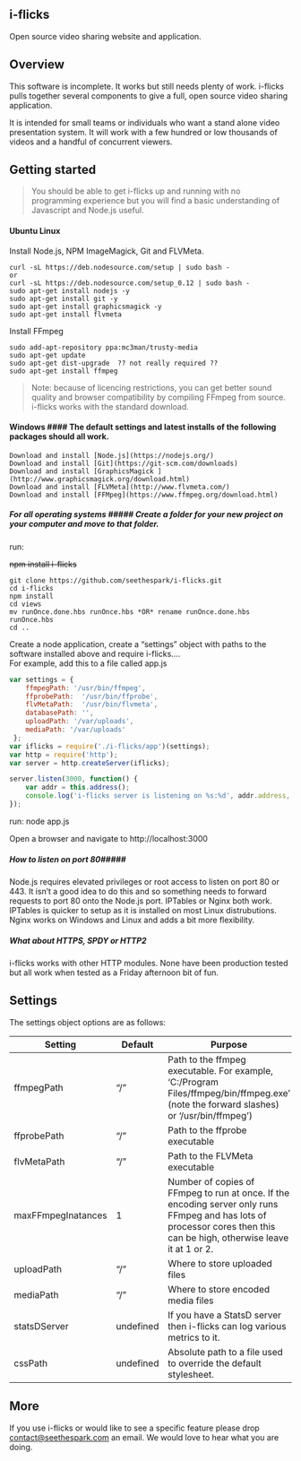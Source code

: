 ## i-flicks ##

Open source video sharing website and application.

## Overview ##

This software is incomplete. It works but still needs plenty of work.
i-flicks pulls together several components to give a full, open source video sharing application.

It is intended for small teams or individuals who want a stand alone video presentation system. It will work with a few hundred or low thousands of videos and a handful of concurrent viewers.

## Getting started ##

> You should be able to get i-flicks up and running with no programming experience but you will find a basic understanding of Javascript and Node.js useful.

#### Ubuntu Linux ####

Install Node.js, NPM ImageMagick, Git and FLVMeta.

```
curl -sL https://deb.nodesource.com/setup | sudo bash -
or
curl -sL https://deb.nodesource.com/setup_0.12 | sudo bash -
sudo apt-get install nodejs -y
sudo apt-get install git -y
sudo apt-get install graphicsmagick -y
sudo apt-get install flvmeta
```
Install FFmpeg
```
sudo add-apt-repository ppa:mc3man/trusty-media
sudo apt-get update
sudo apt-get dist-upgrade  ?? not really required ??
sudo apt-get install ffmpeg
```
> Note:  because of licencing restrictions, you can get better sound quality and browser compatibility by compiling FFmpeg from source. i-flicks works with the standard download.

#### Windows #### The default settings and latest installs of the following packages should all work.

```
Download and install [Node.js](https://nodejs.org/)
Download and install [Git](https://git-scm.com/downloads)
Download and install [GraphicsMagick ](http://www.graphicsmagick.org/download.html)
Download and install [FLVMeta](http://www.flvmeta.com/)
Download and install [FFMpeg](https://www.ffmpeg.org/download.html)
```
##### For all operating systems ##### Create a folder for your new project on your computer and move to that folder.<br />
run:

<s>npm install i-flicks</s>

```
git clone https://github.com/seethespark/i-flicks.git  
cd i-flicks  
npm install
cd views  
mv runOnce.done.hbs runOnce.hbs *OR* rename runOnce.done.hbs runOnce.hbs  
cd ..
```
Create a node application, create a “settings” object with paths to the software installed above and require i-flicks….<br />
For example, add this to a file called app.js

```javascript
var settings = {
    ffmpegPath: '/usr/bin/ffmpeg',
    ffprobePath:  '/usr/bin/ffprobe',
    flvMetaPath:  '/usr/bin/flvmeta',
    databasePath: '',
    uploadPath: '/var/uploads',
    mediaPath: '/var/uploads'
 };
var iflicks = require('./i-flicks/app')(settings);
var http = require('http');
var server = http.createServer(iflicks);

server.listen(3000, function() {
    var addr = this.address();
    console.log('i-flicks server is listening on %s:%d', addr.address, addr.port);
});
```
run:
node app.js

Open a browser and navigate to http://localhost:3000

##### How to listen on port 80#####
Node.js requires elevated privileges or root access to listen on port 80 or 443. It isn’t a good idea to do this and so something needs to forward requests to port 80 onto the Node.js port. IPTables or Nginx both work. IPTables is quicker to setup as it is installed on most Linux distrubutions. Nginx works on Windows and Linux and adds a bit more flexibility.

##### What about HTTPS, SPDY or HTTP2 #####
i-flicks works with other HTTP modules. None have been production tested but all work when tested as a Friday afternoon bit of fun.

## Settings ##

The settings object options are as follows:

| Setting            | Default   | Purpose                                                                                                                                                                 |
|--------------------|-----------|-------------------------------------------------------------------------------------------------------------------------------------------------------------------------|
| ffmpegPath         | “/”       | Path to the ffmpeg executable. For example, ‘C:/Program Files/ffmpeg/bin/ffmpeg.exe’ (note the forward slashes) or ‘/usr/bin/ffmpeg’)                                   |
| ffprobePath        | “/”       | Path to the ffprobe executable                                                                                                                                          |
| flvMetaPath        | “/”       | Path to the FLVMeta executable                                                                                                                                          |
| maxFFmpegInatances | 1         | Number of copies of FFmpeg to run at once. If the encoding server only runs FFmpeg and has lots of processor cores then this can be high, otherwise leave it at 1 or 2. |
| uploadPath         | “/”       | Where to store uploaded files                                                                                                                                           |
| mediaPath          | “/”       | Where to store encoded media files                                                                                                                                      |
| statsDServer       | undefined | If you have a StatsD server then i-flicks can log various metrics to it.                                                                                                |
| cssPath            | undefined | Absolute path to a file used to override the default stylesheet.                                                                                                        |

## More ##

If you use i-flicks or would like to see a specific feature please drop contact@seethespark.com an email. We would love to hear what you are doing.